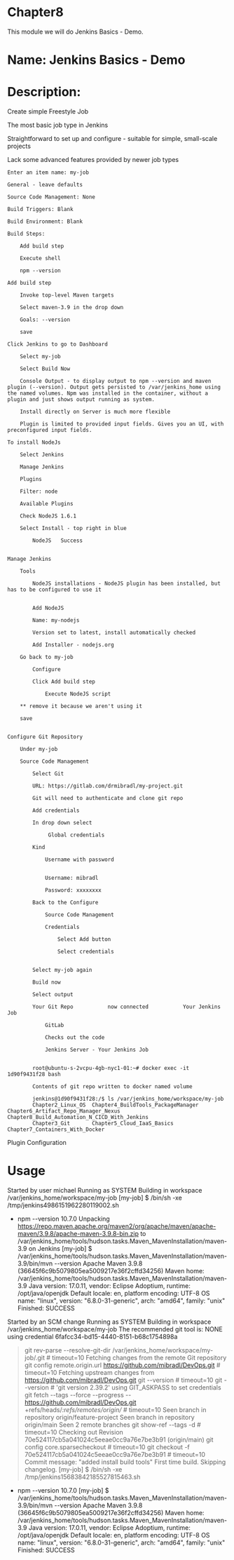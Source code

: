 # Chapter8
This module we will do Jenkins Basics - Demo.

# Name: Jenkins Basics - Demo

# Description: 

Create simple Freestyle Job

The most basic job type in Jenkins

Straightforward to set up and configure - suitable for simple, small-scale projects

Lack some advanced features provided by newer job types

    Enter an item name: my-job

    General - leave defaults

    Source Code Management: None

    Build Triggers: Blank

    Build Environment: Blank

    Build Steps: 

        Add build step

        Execute shell

        npm --version

    Add build step

        Invoke top-level Maven targets

        Select maven-3.9 in the drop down

        Goals: --version

        save

    Click Jenkins to go to Dashboard

        Select my-job

        Select Build Now

        Console Output - to display output to npm --version and maven plugin (--version). Output gets persisted to /var/jenkins_home using the named volumes. Npm was installed in the container, without a plugin and just shows output running as system.

        Install directly on Server is much more flexible

        Plugin is limited to provided input fields. Gives you an UI, with preconfigured input fields.

    To install NodeJs

        Select Jenkins

        Manage Jenkins

        Plugins

        Filter: node

        Available Plugins

        Check NodeJS 1.6.1 

        Select Install - top right in blue

            NodeJS	 Success


    Manage Jenkins 
    
        Tools

            NodeJS installations - NodeJS plugin has been installed, but has to be configured to use it


            Add NodeJS

            Name: my-nodejs

            Version set to latest, install automatically checked

            Add Installer - nodejs.org

        Go back to my-job

            Configure

            Click Add build step

                Execute NodeJS script

        ** remove it because we aren't using it

        save


    Configure Git Repository

        Under my-job

        Source Code Management

            Select Git

            URL: https://gitlab.com/drmibradl/my-project.git

            Git will need to authenticate and clone git repo

            Add credentials

            In drop down select 

                 Global credentials

            Kind 

                Username with password


                Username: mibradl

                Password: xxxxxxxx

            Back to the Configure

                Source Code Management

                Credentials

                    Select Add button

                    Select credentials


            Select my-job again

            Build now

            Select output

            Your Git Repo           now connected           Your Jenkins Job

                GitLab

                Checks out the code

                Jenkins Server - Your Jenkins Job


            root@ubuntu-s-2vcpu-4gb-nyc1-01:~# docker exec -it 1d90f9431f28 bash

            Contents of git repo written to docker named volume

            jenkins@1d90f9431f28:/$ ls /var/jenkins_home/workspace/my-job
            Chapter2_Linux_OS  Chapter4_BuildTools_PackageManager  Chapter6_Artifact_Repo_Manager_Nexus  Chapter8_Build_Automation_N_CICD_With_Jenkins
            Chapter3_Git	   Chapter5_Cloud_IaaS_Basics	       Chapter7_Containers_With_Docker







Plugin Configuration


# Usage

Started by user michael
Running as SYSTEM
Building in workspace /var/jenkins_home/workspace/my-job
[my-job] $ /bin/sh -xe /tmp/jenkins4986151962280119002.sh
+ npm --version
10.7.0
Unpacking https://repo.maven.apache.org/maven2/org/apache/maven/apache-maven/3.9.8/apache-maven-3.9.8-bin.zip to /var/jenkins_home/tools/hudson.tasks.Maven_MavenInstallation/maven-3.9 on Jenkins
[my-job] $ /var/jenkins_home/tools/hudson.tasks.Maven_MavenInstallation/maven-3.9/bin/mvn --version
Apache Maven 3.9.8 (36645f6c9b5079805ea5009217e36f2cffd34256)
Maven home: /var/jenkins_home/tools/hudson.tasks.Maven_MavenInstallation/maven-3.9
Java version: 17.0.11, vendor: Eclipse Adoptium, runtime: /opt/java/openjdk
Default locale: en, platform encoding: UTF-8
OS name: "linux", version: "6.8.0-31-generic", arch: "amd64", family: "unix"
Finished: SUCCESS
    

Started by an SCM change
Running as SYSTEM
Building in workspace /var/jenkins_home/workspace/my-job
The recommended git tool is: NONE
using credential 6fafcc34-bd15-4440-8151-b68c1754898a
 > git rev-parse --resolve-git-dir /var/jenkins_home/workspace/my-job/.git # timeout=10
Fetching changes from the remote Git repository
 > git config remote.origin.url https://github.com/mibradl/DevOps.git # timeout=10
Fetching upstream changes from https://github.com/mibradl/DevOps.git
 > git --version # timeout=10
 > git --version # 'git version 2.39.2'
using GIT_ASKPASS to set credentials 
 > git fetch --tags --force --progress -- https://github.com/mibradl/DevOps.git +refs/heads/*:refs/remotes/origin/* # timeout=10
Seen branch in repository origin/feature-project
Seen branch in repository origin/main
Seen 2 remote branches
 > git show-ref --tags -d # timeout=10
Checking out Revision 70e524117cb5a041024c5eeae0cc9a76e7be3b91 (origin/main)
 > git config core.sparsecheckout # timeout=10
 > git checkout -f 70e524117cb5a041024c5eeae0cc9a76e7be3b91 # timeout=10
Commit message: "added install build tools"
First time build. Skipping changelog.
[my-job] $ /bin/sh -xe /tmp/jenkins15683842185527815463.sh
+ npm --version
10.7.0
[my-job] $ /var/jenkins_home/tools/hudson.tasks.Maven_MavenInstallation/maven-3.9/bin/mvn --version
Apache Maven 3.9.8 (36645f6c9b5079805ea5009217e36f2cffd34256)
Maven home: /var/jenkins_home/tools/hudson.tasks.Maven_MavenInstallation/maven-3.9
Java version: 17.0.11, vendor: Eclipse Adoptium, runtime: /opt/java/openjdk
Default locale: en, platform encoding: UTF-8
OS name: "linux", version: "6.8.0-31-generic", arch: "amd64", family: "unix"
Finished: SUCCESS